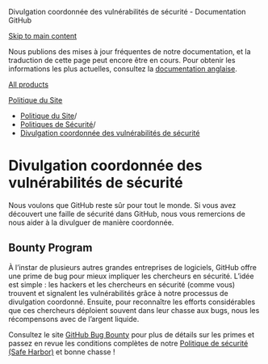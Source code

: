 Divulgation coordonnée des vulnérabilités de sécurité - Documentation GitHub

[Skip to main content](#main-content)

Nous publions des mises à jour fréquentes de notre documentation, et la traduction de cette page peut encore être en cours. Pour obtenir les informations les plus actuelles, consultez la [documentation anglaise](/en).

[All products](/fr)

[Politique du Site](/fr/site-policy)

* [Politique du Site](/fr/site-policy)/
* [Politiques de Sécurité](/fr/site-policy/security-policies)/
* [Divulgation coordonnée des vulnérabilités de sécurité](/fr/site-policy/security-policies/coordinated-disclosure-of-security-vulnerabilities)

Divulgation coordonnée des vulnérabilités de sécurité
==========

Nous voulons que GitHub reste sûr pour tout le monde. Si vous avez découvert une faille de sécurité dans GitHub, nous vous remercions de nous aider à la divulguer de manière coordonnée.

[](#bounty-program)Bounty Program
----------

À l’instar de plusieurs autres grandes entreprises de logiciels, GitHub offre une prime de bug pour mieux impliquer les chercheurs en sécurité. L’idée est simple : les hackers et les chercheurs en sécurité (comme vous) trouvent et signalent les vulnérabilités grâce à notre processus de divulgation coordonné. Ensuite, pour reconnaître les efforts considérables que ces chercheurs déploient souvent dans leur chasse aux bugs, nous les récompensons avec de l’argent liquide.

Consultez le site [GitHub Bug Bounty](https://bounty.github.com) pour plus de détails sur les primes et passez en revue les conditions complètes de notre [Politique de sécurité (Safe Harbor)](/fr/site-policy/security-policies/github-bug-bounty-program-legal-safe-harbor) et bonne chasse !
